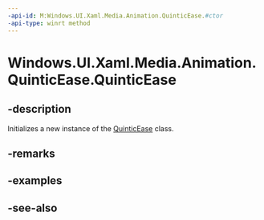 ```yaml
---
-api-id: M:Windows.UI.Xaml.Media.Animation.QuinticEase.#ctor
-api-type: winrt method
---
```


<!-- Method syntax
public QuinticEase()
-->

# Windows.UI.Xaml.Media.Animation.QuinticEase.QuinticEase

## -description
Initializes a new instance of the [QuinticEase](quinticease.md) class.


## -remarks

## -examples

## -see-also
